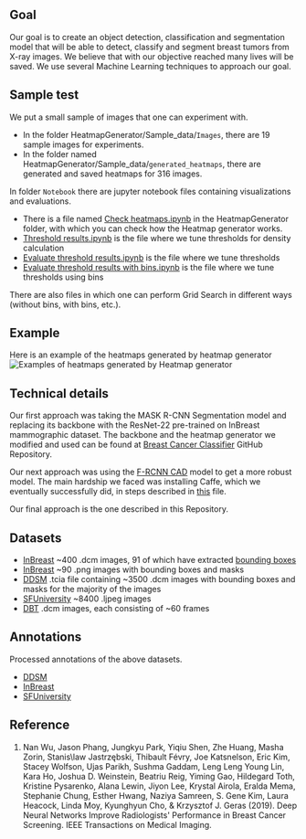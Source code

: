 ## Goal
Our goal is to create an object detection, classification and segmentation model that will be able to detect, classify and segment breast tumors from X-ray images. We believe that with our objective reached many lives will be saved. We use several Machine Learning techniques to approach our goal.

## Sample test
We put a small sample of images that one can experiment with.
- In the folder HeatmapGenerator/Sample_data/`Images`, there are 19 sample images for experiments.
- In the folder named HeatmapGenerator/Sample_data/`generated_heatmaps`, there are generated and saved heatmaps for 316 images.

In folder `Notebook` there are jupyter notebook files containing visualizations and evaluations.
- There is a file named [Check heatmaps.ipynb](https://gitlab.com/sven.badalyan/breast_cancer_gitlab/-/blob/workers_branch/HeatmapGenerator/Notebooks/Check%20heatmaps.ipynb) in the HeatmapGenerator folder, with which you can check how the Heatmap generator works.
- [Threshold results.ipynb](https://gitlab.com/sven.badalyan/breast_cancer_gitlab/-/blob/workers_branch/HeatmapGenerator/Notebooks/Threshold%20results.ipynb) is the file where we tune thresholds for density calculation
- [Evaluate threshold results.ipynb](https://gitlab.com/sven.badalyan/breast_cancer_gitlab/-/blob/workers_branch/HeatmapGenerator/Notebooks/Evaluate%20threshold%20results%20with%20bins.ipynb) is the file where we tune thresholds 
- [Evaluate threshold results with bins.ipynb](https://gitlab.com/sven.badalyan/breast_cancer_gitlab/-/blob/workers_branch/HeatmapGenerator/Notebooks/Evaluate%20threshold%20results%20with%20bins.ipynb) is the file where we tune thresholds using bins

There are also files in which one can perform Grid Search in different ways (without bins, with bins, etc.).

## Example
Here is an example of the heatmaps generated by heatmap generator
![Examples of heatmaps generated by Heatmap generator](https://github.com/badalyaz/cancer_detection/blob/interns_branch/HeatmapGenerator/heatmaps.png "heatmaps")

## Technical details
Our first approach was taking the MASK R-CNN Segmentation model and replacing its backbone with the ResNet-22 pre-trained on InBreast mammographic dataset. The backbone and the heatmap generator we modified and used can be found at [Breast Cancer Classifier](https://github.com/nyukat/breast_cancer_classifier) GitHub Repository.

Our next approach was using the [F-RCNN CAD](https://github.com/riblidezso/frcnn_cad) model to get a more robust model. The main hardship we faced was installing Caffe, which we eventually successfully did, in steps described in [this](https://github.com/badalyaz/cancer_detection/blob/interns_branch/Documents/Installing%20caffe.pdf) file.

Our final approach is the one described in this Repository.

## Datasets
- [InBreast](https://www.kaggle.com/datasets/ramanathansp20/inbreast-dataset) ~400 .dcm images, 91 of which have extracted [bounding boxes](https://github.com/riblidezso/frcnn_cad/blob/master/data/inbreast_ground_truth_cancer_bbox_rois.tsv)
- [InBreast](https://www.dropbox.com/sh/eu7wc3hl30a6knt/AABhn6BmENJFo-5Ya0wEwvQCa?dl=0) ~90 .png images with bounding boxes and masks
- [DDSM](https://wiki.cancerimagingarchive.net/display/Public/CBIS-DDSM) .tcia file containing ~3500 .dcm images with bounding boxes and masks for the majority of the images
- [SFUniversity](http://www.eng.usf.edu/cvprg/Mammography/Database.html) ~8400 .ljpeg images
- [DBT](https://wiki.cancerimagingarchive.net/pages/viewpage.action?pageId=64685580) .dcm images, each consisting of ~60 frames

## Annotations
Processed annotations of the above datasets.
- [DDSM](https://github.com/badalyaz/cancer_detection/tree/interns_branch/DataProcessing/Annotations/DDSMAnnotations)
- [InBreast](https://github.com/badalyaz/cancer_detection/tree/interns_branch/DataProcessing/Annotations/INbreastAnnotations)
- [SFUniversity](https://github.com/badalyaz/cancer_detection/blob/interns_branch/DataProcessing/Annotations/SFUAnnotations.pickle)

## Reference

1. Nan Wu, Jason Phang, Jungkyu Park, Yiqiu Shen, Zhe Huang, Masha Zorin, Stanis\law Jastrzębski, Thibault Févry, Joe Katsnelson, Eric Kim, Stacey Wolfson, Ujas Parikh, Sushma Gaddam, Leng Leng Young Lin, Kara Ho, Joshua D. Weinstein, Beatriu Reig, Yiming Gao, Hildegard Toth, Kristine Pysarenko, Alana Lewin, Jiyon Lee, Krystal Airola, Eralda Mema, Stephanie Chung, Esther Hwang, Naziya Samreen, S. Gene Kim, Laura Heacock, Linda Moy, Kyunghyun Cho, & Krzysztof J. Geras (2019). Deep Neural Networks Improve Radiologists' Performance in Breast Cancer Screening. IEEE Transactions on Medical Imaging.


